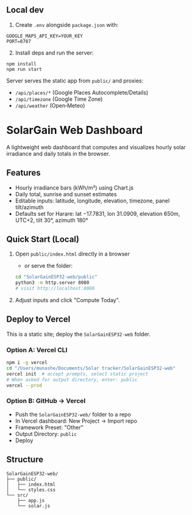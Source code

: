 Local dev
---------

1) Create `.env` alongside `package.json` with:

```
GOOGLE_MAPS_API_KEY=YOUR_KEY
PORT=8787
```

2) Install deps and run the server:

```
npm install
npm run start
```

Server serves the static app from `public/` and proxies:
- `/api/places/*` (Google Places Autocomplete/Details)
- `/api/timezone` (Google Time Zone)
- `/api/weather` (Open‑Meteo)

# SolarGain Web Dashboard

A lightweight web dashboard that computes and visualizes hourly solar irradiance and daily totals in the browser.

## Features
- Hourly irradiance bars (kWh/m²) using Chart.js
- Daily total, sunrise and sunset estimates
- Editable inputs: latitude, longitude, elevation, timezone, panel tilt/azimuth
- Defaults set for Harare: lat −17.7831, lon 31.0909, elevation 650m, UTC+2, tilt 30°, azimuth 180°

## Quick Start (Local)

1. Open `public/index.html` directly in a browser
   - or serve the folder:
   ```bash
   cd "SolarGainESP32-web/public"
   python3 -m http.server 8080
   # visit http://localhost:8080
   ```

2. Adjust inputs and click "Compute Today".

## Deploy to Vercel

This is a static site; deploy the `SolarGainESP32-web` folder.

### Option A: Vercel CLI
```bash
npm i -g vercel
cd "/Users/munashe/Documents/Solar tracker/SolarGainESP32-web"
vercel init  # accept prompts, select static project
# When asked for output directory, enter: public
vercel --prod
```

### Option B: GitHub → Vercel
- Push the `SolarGainESP32-web/` folder to a repo
- In Vercel dashboard: New Project → Import repo
- Framework Preset: "Other"
- Output Directory: `public`
- Deploy

## Structure
```
SolarGainESP32-web/
├── public/
│   ├── index.html
│   └── styles.css
└── src/
    ├── app.js
    └── solar.js
```
